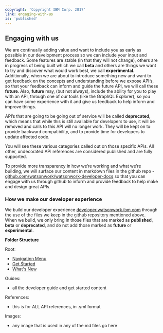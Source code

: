 ```yaml
---
copyright: 'Copyright IBM Corp. 2017'
link: engaging-with-us
is: 'published'
---
```


## Engaging with us

We are continually adding value and want to include you as early as possible in our development process so we can include 
your input and feedback. Some features are stable (in that they will not change), others are in progress of being built which we call **beta** 
and others are things we want to try and discover what would work best, we call **experimental**. Additionally, when we are about to 
introduce something new and want to get feedback on the concepts and understanding before we expose API’s, so that your 
feedback can inform and guide the future API, we will call these **future**. Also, **future** may, (but not always), include the ability for you to 
play with an API, through one of our tools (like the GraphQL Explorer), so you can have some experience with it and give us 
feedback to help inform and improve things.

API’s that are going to be going out of service will be called **deprecated**, which means that while this is still available 
for developers to use, it will be removed and calls to this API will no longer work. They will be kept on to provide backward 
compatibility, and to provide time for developers to update affected code.

You will see these various categories called out on those specific APIs. All other, undecorated API references are 
considered published and are fully supported. 

To provide more transparency in how we’re working and what we’re building, we will surface our content in markdown files in 
the github repo - [github.com/watsonwork/watsonwork-developer-docs](httpa://github.com/watsonwork/watsonwork-developer-docs) so that you can engage with us through github to inform 
and provide feedback to help make and design great APIs.

### How we make our developer experience

We build our developer experience [developer.watsonwork.ibm.com](https://developer.watsonwork.ibm.com) through the use of the files we 
keep in the github repository mentioned above. When we build, we only bring in those files that are marked as **published**, **beta** 
or **deprecated**, and do not add those marked as **future** or **experimental**.

**Folder Structure**

Root: 
- [Navigation Menu](https://github.com/watsonwork/watsonwork-developer-docs/blob/master/NavigationMenu.md)
- [Get Started](https://github.com/watsonwork/watsonwork-developer-docs/blob/master/V1_GetStarted.md)
- [What's New](https://github.com/watsonwork/watsonwork-developer-docs/blob/master/Whats_New.md)

Guides:
- all the developer guide and get started content

References:
- this is for ALL API references, in .yml format

Images:
- any image that is used in any of the md files go here

